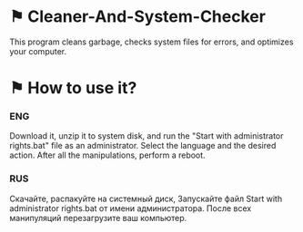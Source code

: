# ⚑ Cleaner-And-System-Checker
This program cleans garbage, checks system files for errors, and optimizes your computer.

# ⚑ How to use it?

### ENG

Download it, unzip it to system disk, and run the "Start with administrator rights.bat" file as an administrator. Select the language and the desired action.
After all the manipulations, perform a reboot.

### RUS

Скачайте, распакуйте на системный диск, Запускайте файл Start with administrator rights.bat от имени администратора.
После всех манипуляций перезагрузите ваш компьютер.
